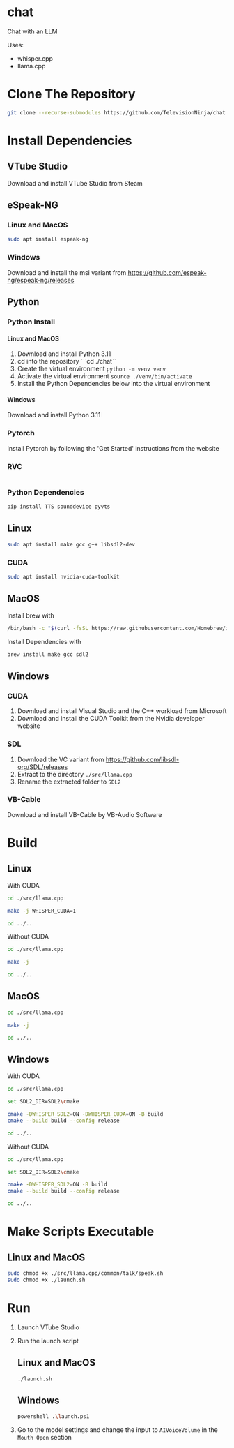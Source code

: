 # chat
Chat with an LLM

Uses:
- whisper.cpp
- llama.cpp


# Clone The Repository
```bash
git clone --recurse-submodules https://github.com/TelevisionNinja/chat.git
```


# Install Dependencies

## VTube Studio
Download and install VTube Studio from Steam

## eSpeak-NG
### Linux and MacOS
```bash
sudo apt install espeak-ng
```

### Windows
Download and install the msi variant from https://github.com/espeak-ng/espeak-ng/releases

## Python
### Python Install
#### Linux and MacOS
1. Download and install Python 3.11
2. cd into the repository ```cd ./chat``
3. Create the virtual environment ```python -m venv venv```
4. Activate the virtual environment ```source ./venv/bin/activate```
5. Install the Python Dependencies below into the virtual environment

#### Windows
Download and install Python 3.11


### Pytorch
Install Pytorch by following the 'Get Started' instructions from the website

### RVC
```bash
```

### Python Dependencies
```bash
pip install TTS sounddevice pyvts
```

## Linux
```bash
sudo apt install make gcc g++ libsdl2-dev
```

### CUDA
```bash
sudo apt install nvidia-cuda-toolkit
```

## MacOS
Install brew with
```bash
/bin/bash -c "$(curl -fsSL https://raw.githubusercontent.com/Homebrew/install/HEAD/install.sh)"
```
Install Dependencies with
```bash
brew install make gcc sdl2
```

## Windows
### CUDA
1. Download and install Visual Studio and the C++ workload from Microsoft
2. Download and install the CUDA Toolkit from the Nvidia developer website

### SDL
1. Download the VC variant from https://github.com/libsdl-org/SDL/releases
2. Extract to the directory ```./src/llama.cpp```
3. Rename the extracted folder to ```SDL2```

### VB-Cable
Download and install VB-Cable by VB-Audio Software


# Build

## Linux
With CUDA
```bash
cd ./src/llama.cpp

make -j WHISPER_CUDA=1

cd ../..
```

Without CUDA
```bash
cd ./src/llama.cpp

make -j

cd ../..
```

## MacOS
```bash
cd ./src/llama.cpp

make -j

cd ../..
```

## Windows
With CUDA
```bash
cd ./src/llama.cpp

set SDL2_DIR=SDL2\cmake

cmake -DWHISPER_SDL2=ON -DWHISPER_CUDA=ON -B build
cmake --build build --config release

cd ../..
```

Without CUDA
```bash
cd ./src/llama.cpp

set SDL2_DIR=SDL2\cmake

cmake -DWHISPER_SDL2=ON -B build
cmake --build build --config release

cd ../..
```


# Make Scripts Executable

## Linux and MacOS
```bash
sudo chmod +x ./src/llama.cpp/common/talk/speak.sh
sudo chmod +x ./launch.sh
```


# Run
1. Launch VTube Studio

2. Run the launch script
    ## Linux and MacOS
    ```bash
    ./launch.sh
    ```

    ## Windows
    ```bash
    powershell .\launch.ps1
    ```

3. Go to the model settings and change the input to ```AIVoiceVolume``` in the ```Mouth Open``` section
